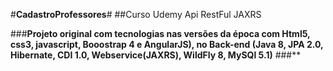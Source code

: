 #**CadastroProfessores**#
##Curso Udemy Api RestFul JAXRS

###**Projeto original com tecnologias nas versões da época com Html5, css3, javascript, Booostrap 4 e AngularJS), no Back-end (Java 8, JPA 2.0, Hibernate, CDI 1.0, Webservice(JAXRS), WildFly 8, MySQl 5.1)**
###**
